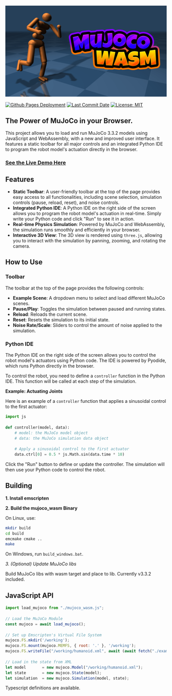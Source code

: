 <p align="center">
  <a href="https://zalo.github.io/mujoco_wasm/"><img src="./examples/MuJoCoWasmLogo.png" href></a>
</p>
<p align="left">
  <a href="https://github.com/zalo/mujoco_wasm/deployments/activity_log?environment=github-pages">
      <img src="https://img.shields.io/github/deployments/zalo/mujoco_wasm/github-pages?label=Github%20Pages%20Deployment" title="Github Pages Deployment"></a>
  <a href="https://github.com/zalo/mujoco_wasm/commits/main">
      <img src="https://img.shields.io/github/last-commit/zalo/mujoco_wasm" title="Last Commit Date"></a>
  <a href="https://github.com/zalo/mujoco_wasm/blob/main/LICENSE">
      <img src="https://img.shields.io/badge/license-MIT-brightgreen" title="License: MIT"></a>
</p>

## The Power of MuJoCo in your Browser.

This project allows you to load and run MuJoCo 3.3.2 models using JavaScript and WebAssembly, with a new and improved user interface. It features a static toolbar for all major controls and an integrated Python IDE to program the robot model's actuation directly in the browser.

### [See the Live Demo Here](https://zalo.github.io/mujoco_wasm/)

## Features

*   **Static Toolbar**: A user-friendly toolbar at the top of the page provides easy access to all functionalities, including scene selection, simulation controls (pause, reload, reset), and noise controls.
*   **Integrated Python IDE**: A Python IDE on the right side of the screen allows you to program the robot model's actuation in real-time. Simply write your Python code and click "Run" to see it in action.
*   **Real-time Physics Simulation**: Powered by MuJoCo and WebAssembly, the simulation runs smoothly and efficiently in your browser.
*   **Interactive 3D View**: The 3D view is rendered using `three.js`, allowing you to interact with the simulation by panning, zooming, and rotating the camera.

## How to Use

### Toolbar

The toolbar at the top of the page provides the following controls:

*   **Example Scene**: A dropdown menu to select and load different MuJoCo scenes.
*   **Pause/Play**: Toggles the simulation between paused and running states.
*   **Reload**: Reloads the current scene.
*   **Reset**: Resets the simulation to its initial state.
*   **Noise Rate/Scale**: Sliders to control the amount of noise applied to the simulation.

### Python IDE

The Python IDE on the right side of the screen allows you to control the robot model's actuators using Python code. The IDE is powered by Pyodide, which runs Python directly in the browser.

To control the robot, you need to define a `controller` function in the Python IDE. This function will be called at each step of the simulation.

**Example: Actuating Joints**

Here is an example of a `controller` function that applies a sinusoidal control to the first actuator:

```python
import js

def controller(model, data):
    # model: the MuJoCo model object
    # data: the MuJoCo simulation data object
    
    # Apply a sinusoidal control to the first actuator
    data.ctrl[0] = 0.5 * js.Math.sin(data.time * 10)
```

Click the "Run" button to define or update the controller. The simulation will then use your Python code to control the robot.

## Building

**1. Install emscripten**

**2. Build the mujoco_wasm Binary**

On Linux, use:
```bash
mkdir build
cd build
emcmake cmake ..
make
```

On Windows, run `build_windows.bat`.

*3. (Optional) Update MuJoCo libs*

Build MuJoCo libs with wasm target and place to lib. Currently v3.3.2 included.

## JavaScript API

```javascript
import load_mujoco from "./mujoco_wasm.js";

// Load the MuJoCo Module
const mujoco = await load_mujoco();

// Set up Emscripten's Virtual File System
mujoco.FS.mkdir('/working');
mujoco.FS.mount(mujoco.MEMFS, { root: '.' }, '/working');
mujoco.FS.writeFile("/working/humanoid.xml", await (await fetch("./examples/scenes/humanoid.xml")).text());

// Load in the state from XML
let model       = new mujoco.Model("/working/humanoid.xml");
let state       = new mujoco.State(model);
let simulation  = new mujoco.Simulation(model, state);
```

Typescript definitions are available.
